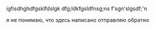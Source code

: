 igfisdhghdfgsklfdslgk
dfg;ldkfgsldfnsg;ns
f'sgn'slgsdf;\'n

я не понимаю, что здесь написано
отправляю обратно